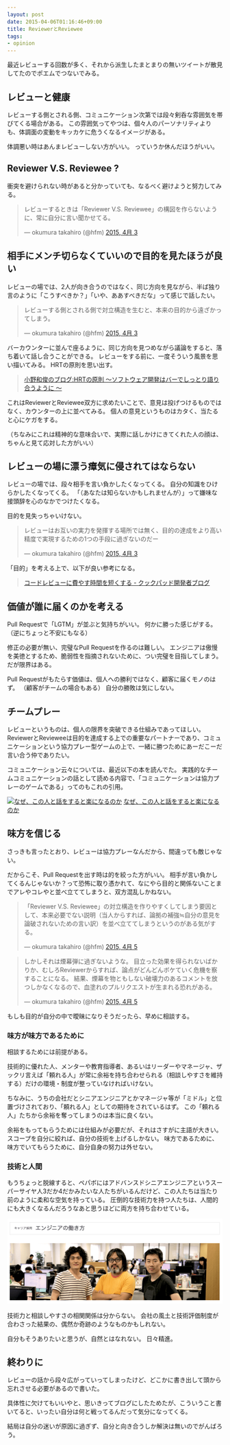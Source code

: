 ```yaml
---
layout: post
date: 2015-04-06T01:16:46+09:00
title: ReviewerとReviewee
tags:
- opinion
---
```

最近レビューする回数が多く、それから派生したまとまりの無いツイートが散見してたのでポエムでつないでみる。

## レビューと健康

レビューする側とされる側、コミュニケーション次第では段々剣呑な雰囲気を帯びてくる場合がある。
この雰囲気ってやつは、個々人のパーソナリティよりも、体調面の変動をキッカケに危うくなるイメージがある。

体調悪い時はあんまレビューしない方がいい。
っていうか休んだほうがいい。

## Reviewer V.S. Reviewee ?

衝突を避けられない時があると分かっていても、なるべく避けようと努力してみる。

<blockquote class="twitter-tweet" lang="ja"><p lang="ja" dir="ltr">レビューするときは「Reviewer V.S. Reviewee」の構図を作らないように、常に自分に言い聞かせてる。</p>&mdash; okumura takahiro (@hfm) <a href="https://twitter.com/hfm/status/583848573306966016">2015, 4月 3</a></blockquote>
<script async src="//platform.twitter.com/widgets.js" charset="utf-8"></script>

## 相手にメンチ切らなくていいので目的を見たほうが良い

レビューの場では、2人が向き合うのではなく、同じ方向を見ながら、半ば独り言のように「こうすべきか？」「いや、ああすべきだな」って感じで話したい。

<blockquote class="twitter-tweet" lang="ja"><p lang="ja" dir="ltr">レビューする側とされる側で対立構造を生むと、本来の目的から遠ざかってしまう。</p>&mdash; okumura takahiro (@hfm) <a href="https://twitter.com/hfm/status/583849198895800320">2015, 4月 3</a></blockquote>

バーカウンターに並んで座るように、同じ方向を見つめながら議論をすると、落ち着いて話し合うことができる。
レビューをする前に、一度そういう風景を思い描いてみる。
HRTの原則を思い出す。

> [小野和俊のブログ:HRTの原則 ～ソフトウェア開発はバーでしっとり語り合うように ～](http://blog.livedoor.jp/lalha/archives/50496623.html)

これはReviewerとReviewee双方に求めたいことで、意見は投げつけるものではなく、カウンターの上に並べてみる。
個人の意見というものはカタく、当たると心にケガをする。

（ちなみにこれは精神的な意味合いで、実際に話しかけにきてくれた人の顔は、ちゃんと見て応対した方がいい）

## レビューの場に漂う瘴気に侵されてはならない

レビューの場では、段々相手を言い負かしたくなってくる。
自分の知識をひけらかしたくなってくる。
「（あなたは知らないかもしれませんが）」って嫌味な接頭辞を心のなかでつけたくなる。

目的を見失っちゃいけない。

<blockquote class="twitter-tweet" lang="ja"><p lang="ja" dir="ltr">レビューはお互いの実力を発揮する場所では無く、目的の達成をより高い精度で実現するための1つの手段に過ぎないのだー</p>&mdash; okumura takahiro (@hfm) <a href="https://twitter.com/hfm/status/583849717194301440">2015, 4月 3</a></blockquote>

「目的」を考える上で、以下が良い参考になる。

> [コードレビューに費やす時間を短くする - クックパッド開発者ブログ](http://techlife.cookpad.com/entry/2015/03/30/174713)

## 価値が誰に届くのかを考える

Pull Requestで「LGTM」が並ぶと気持ちがいい。
何かに勝った感じがする。
（逆にちょっと不安にもなる）

修正の必要が無い、完璧なPull Requestを作るのは難しい。
エンジニアは傲慢を美徳とするため、脆弱性を指摘されないために、つい完璧を目指してしまう。
だが限界はある。

Pull Requestがもたらす価値は、個人への勝利ではなく、顧客に届くモノのはず。
（顧客がチームの場合もある）
自分の勝敗は気にしない。

## チームプレー

レビューというものは、個人の限界を突破できる仕組みであってほしい。
ReviewerとRevieweeは目的を達成する上での重要なパートナーであり、コミュニケーションという協力プレー型ゲームの上で、一緒に勝つためにあーだこーだ言い合う仲でありたい。

コミュニケーション云々については、最近以下の本を読んでた。
実践的なチームコミュニケーションの話として読める内容で、「コミュニケーションは協力プレーのゲームである」ってのもこれの引用。

[![なぜ、この人と話をすると楽になるのか](http://ecx.images-amazon.com/images/I/51uHyunfssL._SL160_.jpg)](http://www.amazon.co.jp/exec/obidos/ASIN/B00SQYBB0A/hifumiass-22/ref=nosim/)
[なぜ、この人と話をすると楽になるのか](http://www.amazon.co.jp/exec/obidos/ASIN/B00SQYBB0A/hifumiass-22/ref=nosim/)

## 味方を信じる

さっきも言ったとおり、レビューは協力プレーなんだから、間違っても敵じゃない。

だからこそ、Pull Requestを出す時は的を絞った方がいい。
相手が言い負かしてくるんじゃないか？って恐怖に取り憑かれて、なにやら目的と関係ないことまでアレやコレやと並べ立ててしまうと、双方混乱しかねない。

<blockquote class="twitter-tweet" lang="ja"><p lang="ja" dir="ltr">「Reviewer V.S. Reviewee」の対立構造を作りやすくしてしまう要因として、本来必要でない説明（当人からすれば、論拠の補強≒自分の意見を論破されないための言い訳）を並べ立ててしまうというのがある気がする。</p>&mdash; okumura takahiro (@hfm) <a href="https://twitter.com/hfm/status/584731322255409153">2015, 4月 5</a></blockquote>

<blockquote class="twitter-tweet" lang="ja"><p lang="ja" dir="ltr">しかしそれは煙幕弾に過ぎないような。&#10;目立った効果を得られないばかりか、むしろReviewerからすれば、論点がどんどんボケていく危機を察することになる。&#10;結果、煙幕を物ともしない破壊力のあるコメントを放つしかなくなるので、血塗れのプルリクエストが生まれる恐れがある。</p>&mdash; okumura takahiro (@hfm) <a href="https://twitter.com/hfm/status/584732862932320257">2015, 4月 5</a></blockquote>

もしも目的が自分の中で曖昧になりそうだったら、早めに相談する。

### 味方が味方であるために

相談するためには前提がある。

技術的に優れた人、メンターや教育指導者、あるいはリーダーやマネージャ、ザックリ言えば「頼れる人」が常に余裕を持ち合わせられる（相談しやすさを維持する）だけの環境・制度が整っていなければいけない。

ちなみに、うちの会社だとシニアエンジニアとかマネージャ等が「ミドル」と位置づけされており、「頼れる人」としての期待をされているはず。
この「頼れる人」たちから余裕を奪ってしまうのは本当に良くない。

余裕をもってもらうためには仕組みが必要だが、それはさすがに主語が大きい。
スコープを自分に絞れば、自分の技術を上げるしかない。
味方であるために、味方でいてもらうために、自分自身の努力は外せない。

### 技術と人間

もうちょっと脱線すると、ペパボにはアドバンスドシニアエンジニアというスーパーサイヤ人3だか4だかみたいな人たちがいるんだけど、この人たちは当たり前のように柔和な空気を持っている。
圧倒的な技術力を持つ人たちは、人間的にも大きくなるんだろうなあと思うほどに両方を持ち合わせている。

[![すごいひとたち](/images/2015/04/06/sugoihitotachi.png)](https://pepabo.com/recruit/career/engineer/)

技術力と相談しやすさの相関関係は分からない。
会社の風土と技術評価制度が合わさった結果の、偶然か奇跡のようなものかもしれない。

自分もそうありたいと思うが、自然とはなれない。
日々精進。

## 終わりに

レビューの話から段々広がっていってしまったけど、どこかに書き出して頭から忘れさせる必要があるので書いた。

具体性に欠けてもいいやと、思いきってブログにしたためたが、こういうこと書いてると、いったい自分は何と戦ってるんだって気分になってくる。

結局は自分の迷いが原因に過ぎず、自分と向き合うしか解決は無いのでがんばろう。
